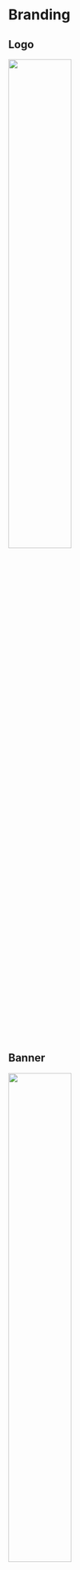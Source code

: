 # Branding

## Logo
<img src="https://media.discordapp.net/attachments/942752642583642162/946579430694879283/actiniumcloud-logo-main.png" width="50%"/>

## Banner
<img src="https://media.discordapp.net/attachments/942752642583642162/946579337782632468/Acti1.png" width="50%"/>

## ActiniumCloud blue
<img src="https://media.discordapp.net/attachments/942752642583642162/946848197769318420/unknown.png" width="50%"/>
